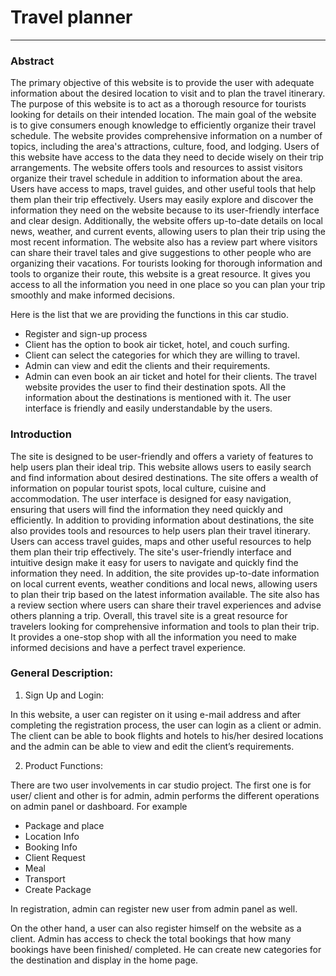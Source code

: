 # Travel planner
---

### Abstract

The primary objective of this website is to provide the user with adequate information about the desired location to visit and to plan the travel itinerary. The purpose of this website is to act as a thorough resource for tourists looking for details on their intended location. The main goal of the website is to give consumers enough knowledge to efficiently organize their travel schedule. The website provides comprehensive information on a number of topics, including the area's attractions, culture, food, and lodging. Users of this website have access to the data they need to decide wisely on their trip arrangements. The website offers tools and resources to assist visitors organize their travel schedule in addition to information about the area. Users have access to maps, travel guides, and other useful tools that help them plan their trip effectively. Users may easily explore and discover the information they need on the website because to its user-friendly interface and clear design. Additionally, the website offers up-to-date details on local news, weather, and current events, allowing users to plan their trip using the most recent information. The website also has a review part where visitors can share their travel tales and give suggestions to other people who are organizing their vacations. For tourists looking for thorough information and tools to organize their route, this website is a great resource. It gives you access to all the information you need in one place so you can plan your trip smoothly and make informed decisions.

Here is the list that we are providing the functions in this car studio.
- Register and sign-up process
- Client has the option to book air ticket, hotel, and couch surfing.
- Client can select the categories for which they are willing to travel.
- Admin can view and edit the clients and their requirements.
- Admin can even book an air ticket and hotel for their clients.
The travel website provides the user to find their destination spots. All the information about the destinations is mentioned with it. The user interface is friendly and easily understandable by the users.

### Introduction

The site is designed to be user-friendly and offers a variety of features to help users plan their ideal trip.
This website allows users to easily search and find information about desired destinations. The site offers a wealth of information on popular tourist spots, local culture, cuisine and accommodation. The user interface is designed for easy navigation, ensuring that users will find the information they need quickly and efficiently. In addition to providing information about destinations, the site also provides tools and resources to help users plan their travel itinerary. Users can access travel guides, maps and other useful resources to help them plan their trip effectively. The site's user-friendly interface and intuitive design make it easy for users to navigate and quickly find the information they need. In addition, the site provides up-to-date information on local current events, weather conditions and local news, allowing users to plan their trip based on the latest information available. The site also has a review section where users can share their travel experiences and advise others planning a trip. Overall, this travel site is a great resource for travelers looking for comprehensive information and tools to plan their trip. It provides a one-stop shop with all the information you need to make informed decisions and have a perfect travel experience.

### General Description:

1. Sign Up and Login:
   
In this website, a user can register on it using e-mail address and after completing the registration process, the user can login as a client or admin. The client can be able to book flights and hotels to his/her desired locations and the admin can be able to view and edit the client’s requirements.

2. Product Functions:
   
There are two user involvements in car studio project. The first one is for user/ client and other is for admin, admin performs the different operations on admin panel or dashboard. For example
   - Package and place
   - Location Info
   - Booking Info
   - Client Request
   - Meal
   - Transport
   - Create Package

In registration, admin can register new user from admin panel as well.

On the other hand, a user can also register himself on the website as a client. Admin has access to check the total bookings that how many bookings have been finished/ completed. He can create new categories for the destination and display in the home page.
